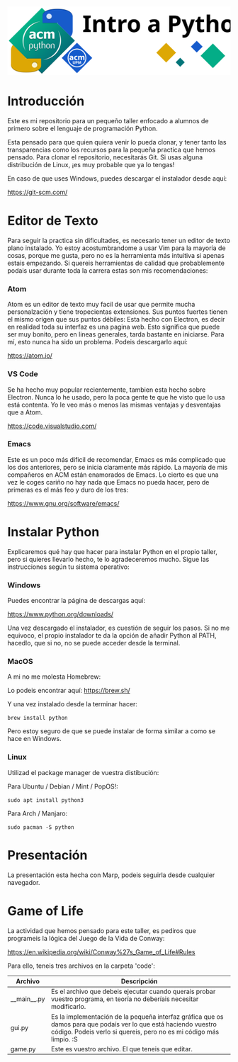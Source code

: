 ![Python Sig Intro Logo](./slides/img/banner.svg)

# Introducción
Este es mi repositorio para un pequeño taller enfocado a alumnos de primero sobre el lenguaje de programación Python.

Esta pensado para que quien quiera venir lo pueda clonar, y tener tanto las transparencias como los recursos para la pequeña practica que hemos pensado.
Para clonar el repositorio, necesitarás Git. Si usas alguna distribución de Linux, ¡es muy probable que ya lo tengas!

En caso de que uses Windows, puedes descargar el instalador desde aquí:

https://git-scm.com/

# Editor de Texto
Para seguir la practica sin dificultades, es necesario tener un editor de texto plano instalado. Yo estoy acostumbrandome a usar Vim para la mayoría de cosas, porque me gusta, pero no es la herramienta más intuitiva si apenas estais empezando. Si quereis herramientas de calidad que probablemente podais usar durante toda la carrera estas son mis recomendaciones:
### Atom
Atom es un editor de texto muy facil de usar que permite mucha personalzación y tiene tropecientas extensiones. Sus puntos fuertes tienen el mismo origen que sus puntos débiles: Esta hecho con Electron, es decir en realidad toda su interfaz es una pagina web. Esto significa que puede ser muy bonito, pero en lineas generales, tarda bastante en iniciarse. Para mí, esto nunca ha sido un problema. Podeis descargarlo aquí:

https://atom.io/
### VS Code
Se ha hecho muy popular recientemente, tambien esta hecho sobre Electron. Nunca lo he usado, pero la poca gente te que he visto que lo usa está contenta. Yo le veo más o menos las mismas ventajas y desventajas que a Atom.

https://code.visualstudio.com/
### Emacs
Este es un poco más dificil de recomendar, Emacs es más complicado que los dos anteriores, pero se inicia claramente más rápido. La mayoría de mis compañeros en ACM están enamorados de Emacs. Lo cierto es que una vez le coges cariño no hay nada que Emacs no pueda hacer, pero de primeras es el más feo y duro de los tres:

https://www.gnu.org/software/emacs/

# Instalar Python
Explicaremos qué hay que hacer para instalar Python en el propio taller, pero si quieres llevarlo hecho, te lo agradeceremos mucho. Sigue las instrucciones según tu sistema operativo:
### Windows
Puedes encontrar la página de descargas aquí:

https://www.python.org/downloads/

Una vez descargado el instalador, es cuestión de seguir los pasos. Si no me equivoco, el propio instalador te da la opción de añadir Python al PATH, hacedlo, que si no, no se puede acceder desde la terminal.
### MacOS
A mi no me molesta Homebrew:

Lo podeis encontrar aquí: https://brew.sh/

Y una vez instalado desde la terminar hacer:
```
brew install python
```
Pero estoy seguro de que se puede instalar de forma similar a como se hace en Windows.
### Linux
Utilizad el package manager de vuestra distibución:

Para Ubuntu / Debian / Mint / PopOS!:
```
sudo apt install python3
```
Para Arch / Manjaro:
```
sudo pacman -S python
```

# Presentación
La presentación esta hecha con Marp, podeis seguirla desde cualquier navegador.

# Game of Life
La actividad que hemos pensado para este taller, es pediros que programeis la lógica del Juego de la Vida de Conway:

https://en.wikipedia.org/wiki/Conway%27s_Game_of_Life#Rules

Para ello, teneis tres archivos en la carpeta 'code':

Archivo | Descripción
------- | -----------
\_\_main__.py | Es el archivo que debeis ejecutar cuando querais probar vuestro programa, en teoría no deberíais necesitar modificarlo.
gui.py | Es la implementación de la pequeña interfaz gráfica que os damos para que podaís ver lo que está haciendo vuestro código. Podeis verlo si quereis, pero no es mi código más limpio. :S
game.py | Este es vuestro archivo. El que teneis que editar.

